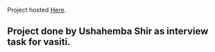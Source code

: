 Project hosted [Here](https://friendly-morse-970882.netlify.app/).

##  Project done by Ushahemba Shir as interview task for vasiti.

